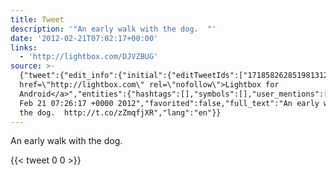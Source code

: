 ```yaml
---
title: Tweet
description: '"An early walk with the dog.  "'
date: '2012-02-21T07:02:17+00:00'
links:
  - 'http://lightbox.com/DJVZBUG'
source: >-
  {"tweet":{"edit_info":{"initial":{"editTweetIds":["171858262851981312"],"editableUntil":"2012-02-21T08:26:17.493Z","editsRemaining":"5","isEditEligible":true}},"retweeted":false,"source":"<a
  href=\"http://lightbox.com\" rel=\"nofollow\">Lightbox for
  Android</a>","entities":{"hashtags":[],"symbols":[],"user_mentions":[],"urls":[{"url":"http://t.co/zZmqfjXR","expanded_url":"http://lightbox.com/DJVZBUG","display_url":"lightbox.com/DJVZBUG","indices":["29","49"]}]},"display_text_range":["0","49"],"favorite_count":"0","id_str":"171858262851981312","truncated":false,"retweet_count":"0","id":"171858262851981312","possibly_sensitive":false,"created_at":"Tue
  Feb 21 07:26:17 +0000 2012","favorited":false,"full_text":"An early walk with
  the dog.  http://t.co/zZmqfjXR","lang":"en"}}
---
```

An early walk with the dog.  
    
{{< tweet 0 0 >}}
    
